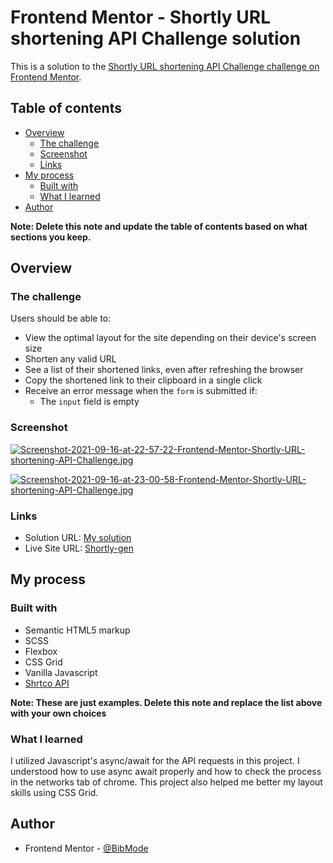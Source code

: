# Frontend Mentor - Shortly URL shortening API Challenge solution

This is a solution to the [Shortly URL shortening API Challenge challenge on Frontend Mentor](https://www.frontendmentor.io/challenges/url-shortening-api-landing-page-2ce3ob-G). 

## Table of contents

- [Overview](#overview)
  - [The challenge](#the-challenge)
  - [Screenshot](#screenshot)
  - [Links](#links)
- [My process](#my-process)
  - [Built with](#built-with)
  - [What I learned](#what-i-learned)
- [Author](#author)

**Note: Delete this note and update the table of contents based on what sections you keep.**

## Overview

### The challenge

Users should be able to:

- View the optimal layout for the site depending on their device's screen size
- Shorten any valid URL
- See a list of their shortened links, even after refreshing the browser
- Copy the shortened link to their clipboard in a single click
- Receive an error message when the `form` is submitted if:
  - The `input` field is empty

### Screenshot

[![Screenshot-2021-09-16-at-22-57-22-Frontend-Mentor-Shortly-URL-shortening-API-Challenge.jpg](https://i.postimg.cc/6psnyZgD/Screenshot-2021-09-16-at-22-57-22-Frontend-Mentor-Shortly-URL-shortening-API-Challenge.jpg)](https://postimg.cc/RNRNYWMR)

[![Screenshot-2021-09-16-at-23-00-58-Frontend-Mentor-Shortly-URL-shortening-API-Challenge.jpg](https://i.postimg.cc/5t4gpG1B/Screenshot-2021-09-16-at-23-00-58-Frontend-Mentor-Shortly-URL-shortening-API-Challenge.jpg)](https://postimg.cc/cvzfLFvC)

### Links

- Solution URL: [My solution](https://www.frontendmentor.io/solutions/vanilla-javascript-with-some-simple-animations--ltrPINyw)
- Live Site URL: [Shortly-gen](https://shortly-gen.netlify.app/)

## My process

### Built with

- Semantic HTML5 markup
- SCSS
- Flexbox
- CSS Grid
- Vanilla Javascript
- [Shrtco API](https://app.shrtco.de/)

**Note: These are just examples. Delete this note and replace the list above with your own choices**

### What I learned

I utilized Javascript's async/await for the API requests in this project. I understood how to use async await properly and how to check the process in the networks tab of chrome. This project also helped me better my layout skills using CSS Grid. 

## Author

- Frontend Mentor - [@BibMode](https://www.frontendmentor.io/profile/BibMode)

